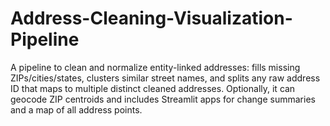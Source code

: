 # Address-Cleaning-Visualization-Pipeline
A pipeline to clean and normalize entity-linked addresses: fills missing ZIPs/cities/states, clusters similar street names, and splits any raw address ID that maps to multiple distinct cleaned addresses. Optionally, it can geocode ZIP centroids and includes Streamlit apps for change summaries and a map of all address points.
